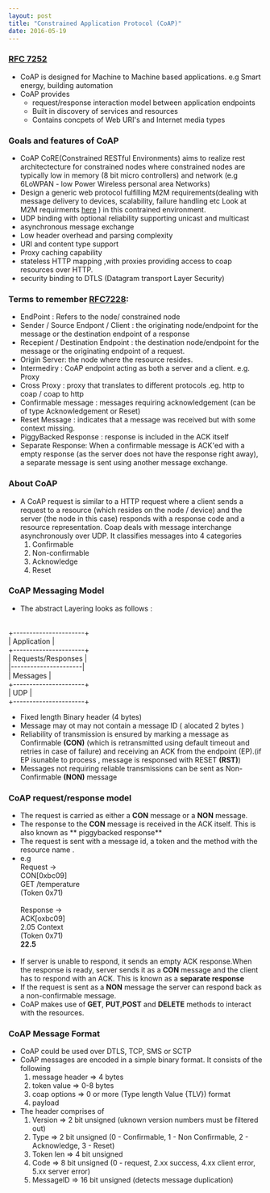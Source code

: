 ```yaml
---
layout: post
title: "Constrained Application Protocol (CoAP)"
date: 2016-05-19
---
```

### [RFC 7252](https://tools.ietf.org/html/rfc7252)

* CoAP is designed for Machine to Machine based applications. e.g Smart energy, building automation
* CoAP provides 
    * request/response interaction model between application endpoints
    * Built in discovery of services and resources
    * Contains concpets of Web URI's and Internet media types

### Goals and features of CoAP

* CoAP CoRE(Constrained RESTful Environments) aims to realize rest architectecture for constrained nodes where constrained nodes are typically low in memory (8 bit micro controllers) and network (e.g 6LoWPAN - low Power Wireless personal area Networks)
* Design a generic web protocol fulfilling  M2M requirements(dealing with message delivery to devices, scalability, failure handling etc Look at M2M requirments [here](http://www.etsi.org/deliver/etsi_ts/102600_102699/102689/01.01.01_60/ts_102689v010101p.pdf) ) in this contrained environment. 
* UDP binding with optional reliability supporting unicast and multicast
* asynchronous message exchange
* Low header overhead and parsing complexity
* URI and content type support
* Proxy caching capability
* stateless HTTP mapping ,with proxies providing access to coap resources over HTTP. 
* security binding to DTLS (Datagram transport Layer Security)

### Terms to remember [RFC7228](https://tools.ietf.org/html/rfc7228):
* EndPoint : Refers to the node/ constrained node
* Sender / Source Endpont / Client : the originating node/endpoint for the message or the destination endpoint of a response 
* Recepient / Destination Endpoint : the destination node/endpoint for the message or the originating endpoint of a request.
* Origin Server: the node where the resource resides. 
* Intermediry : CoAP endpoint acting as both a server and a client. e.g. Proxy
* Cross Proxy : proxy that translates to different protocols .eg. http to coap / coap to http
* Confirmable message : messages requiring acknowledgement (can be of type Acknowledgement or Reset)
* Reset Message : indicates that a message was received but with some context missing. 
* PiggyBacked Response : response is included in the ACK itself
* Separate Response: When a confirmable message is ACK'ed with a empty response (as the server does not have the response right away), a separate message is sent using another message exchange. 

### About CoAP

* A CoAP request is similar to a HTTP request where a client sends a request to a resource (which resides on the node / device)
and the server (the node in this case) responds with a response code and a resource representation. Coap deals with message interchange asynchronously over UDP. It classifies messages into 4 categories <br>
   1. Confirmable<br>
   2. Non-confirmable<br>
   3. Acknowledge<br>
   4. Reset<br>

### CoAP Messaging Model

* The abstract Layering looks as follows : 
<br>
+----------------------+ <br>
|      Application     | <br>
+----------------------+ <br>
|  Requests/Responses  | <br>
|----------------------| <br>
|       Messages       | <br>
+----------------------+ <br>
|          UDP         | <br>
+----------------------+ <br>

* Fixed length Binary header (4 bytes)
* Message may ot may not contain a message ID ( alocated 2 bytes )
* Reliability of transmission is ensured by marking a message as Confirmable **(CON)** (which is retransmitted using default timeout and retries in case of failure) and receiving an ACK from the endpoint (EP).(if EP isunable to process , message is responsed with RESET **(RST)**)
* Messages not requiring reliable transmissions can be sent as Non-Confirmable **(NON)** message 

### CoAP request/response model 

* The request is carried as either a **CON** message or a **NON** message. 
* The response to the **CON** message is received in the ACK itself. This is also known as ** piggybacked response**
* The request is sent with a message id, a token and the method with the resource name . 
* e.g <br>Request -> <br>CON[0xbc09]<br>GET /temperature<br>(Token 0x71) <br><br>Response -> <br>ACK[oxbc09]<br>2.05 Context<br>(Token 0x71)<br>**22.5**<br><br>
* If server is unable to respond, it sends an empty ACK response.When the response is ready, server sends it as a **CON** message and the client has to respond with an ACK. This is known as a **separate response**
* If the request is sent as a **NON** message the server can respond back as a non-confirmable message. 
* CoAP makes use of **GET**, **PUT**,**POST** and **DELETE** methods to interact with the resources. 

### CoAP Message Format

* CoAP could be used over DTLS, TCP, SMS or SCTP
* CoAP messages are encoded in a simple binary format. It consists of the following 
   1. message header  => 4 bytes
   2. token value     => 0-8 bytes 
   3. coap options    => 0 or more (Type length Value {TLV}) format
   4. payload
* The header comprises of 
   1. Version   => 2 bit unsigned (uknown version numbers must be filtered out)
   2. Type      => 2 bit unsigned (0 - Confirmable, 1 - Non Confirmable, 2 - Acknowledge, 3 - Reset)
   3. Token len => 4 bit unsigned 
   4. Code      => 8 bit unsigned (0 - request, 2.xx success, 4.xx client error, 5.xx server error)
   5. MessageID => 16 bit unsigned (detects message duplication)
